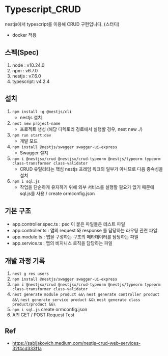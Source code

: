 # Typescript_CRUD
nestjs에서 typescript를 이용해 CRUD 구현입니다. (스터디)
- docker 적용


## 스펙(Spec)
1. node : v10.24.0
2. npm : v6.7.0
3. nestjs : v7.6.0
4. typescript: v4.2.4


## 설치
1. `npm install -g @nestjs/cli`
    - nestjs 설치
2. `nest new project-name`
    - 프로젝트 생성 (해당 디렉토리 경로에서 실행할 경우, nest new ./)
3. `npm run start:dev`
    - 개발 모드 
4. `npm install @nestjs/swagger swagger-ui-express` 
    - Swagger 설치
5. `npm i @nestjsx/crud @nestjsx/crud-typeorm @nestjs/typeorm typeorm class-transformer class-validator`
    - CRUD 유틸리티는 핵심 nestjs 프레임 워크의 일부가 아니므로 다음 종속성을 설치
6. `npm i sql.js`
    - 작업을 단순하게 유지하기 위해 외부 서비스를 실행할 필요가 없기 때문에 sql.js를 사용 / create ormconfig.json



## 기본 구조
- app.controller.spec.ts : pec 이 붙은 파일들은 테스트 파일
- app.controller.ts : 앱의 request 와 response 를 담당하는 라우팅 관련 파일
- app.module.ts : 앱을 구성하는 구조의 메타데이터를 담당하는 파일
- app.service.ts : 앱의 비지니스 로직을 담당하는 파일



## 개발 과정 기록
1. `nest g res users`
2. `npm install @nestjs/swagger swagger-ui-express` 
3. `npm i @nestjsx/crud @nestjsx/crud-typeorm @nestjs/typeorm typeorm class-transformer class-validator`
4. `nest generate module product &&\`
`nest generate controller product &&\`
`nest generate service product &&\`
`nest generate class product/product &&\`
5. `npm i sql.js` create ormconfig.json
6. API GET / POST Request Test



## Ref
- https://sabljakovich.medium.com/nestjs-crud-web-services-32f4cd333f1a